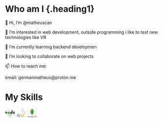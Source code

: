 <style>
  .heading1 {
    color: green;
  }
</style>
# Who am I {.heading1}
<p>👋 Hi, I’m @matheuscan</p>
<p>👀 I’m interested in web development, outside programming i like to test new technologies like VR</p> 
<p>🌱 I’m currently learning backend developmen</p>
<p>💞️ I’m looking to collaborate on web projects</p>
<p>📫 How to reach me:</p>
<p>email: <a>germanmatheus@proton.me</a></p>

# My Skills

![NodeJS](/images/nodejs.png) ![MySQL](/images/mysql.png) ![MongoDB](/images/mongo.png)
</body>
 
</htmlk>
